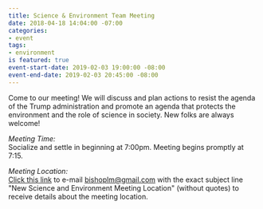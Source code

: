 ```yaml
---
title: Science & Environment Team Meeting
date: 2018-04-18 14:04:00 -07:00
categories:
- event
tags:
- environment
is featured: true
event-start-date: 2019-02-03 19:00:00 -08:00
event-end-date: 2019-02-03 20:45:00 -08:00
---
```


Come to our meeting! We will discuss and plan actions to resist the agenda of the Trump administration and promote an agenda that protects the environment and the role of science in society. New folks are always welcome!

*Meeting Time:*  
Socialize and settle in beginning at 7:00pm.  Meeting begins promptly at 7:15.

*Meeting Location:*  
[Click this link](mailto:bishoplm@gmail.com?subject=New%20Science%20and%20Environment%20Meeting%20Location) to e-mail bishoplm@gmail.com with the exact subject line "New Science and Environment Meeting Location" (without quotes) to receive details about the meeting location.